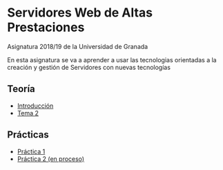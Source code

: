 # Servidores Web de Altas Prestaciones

Asignatura 2018/19 de la Universidad de Granada

En esta asignatura se va a aprender a usar las tecnologias orientadas a la creación y gestión de Servidores con nuevas tecnologías

## Teoría

- [Introducción](./doc/introduccion.md)
- [Tema 2](./doc/tema2.md)

## Prácticas

- [Práctica 1](./practica1/README.md)
- [Práctica 2 (en proceso)](./practica2/README.md)
